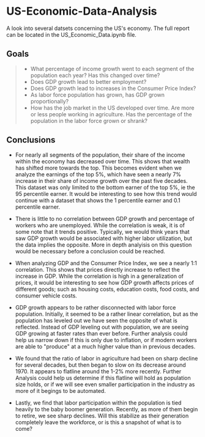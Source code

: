 # US-Economic-Data-Analysis
A look into several datsets concerning the US's economy. The full report can be located in the US_Economic_Data.ipynb file.
## Goals

> * What percentage of income growth went to each segment of the population each year? Has this changed over time?
> * Does GDP growth lead to better employment?
> * Does GDP growth lead to increases in the Consumer Price Index?
> * As labor force population has grown, has GDP grown proportionally?
> * How has the job market in the US developed over time. Are more or less people working in agriculture. Has the percentage of the population in the labor force grown or shrank?





## Conclusions

* For nearly all segments of the population, their share of the income within the economy has decreased over time. This shows that wealth has shifted more towards the top. This becomes evident when we analyze the earnings of the top 5%, which have seen a nearly 7% increase in their share of income growth over the past five decades. This dataset was only limited to the bottom earner of the top 5%, ie the 95 percentile earner. It would be interesting to see how this trend would continue with a dataset that shows the 1 percentile earner and 0.1 percentile earner.

* There is little to no correlation between GDP growth and percentage of workers who are unemployed. While the correlation is weak, it is of some note that it trends positive. Typically, we would think years that saw GDP growth would be associated with higher labor utilization, but the data implies the opposite. More in depth analyisis on this question would be necessary before a conclusion could be reached.

* When analyzing GDP and the Consumer Price Index, we see a nearly 1:1 correlation. This shows that prices directly increase to reflect the increase in GDP. While the correlation is high in a generalization of prices, it would be interesting to see how GDP growth affects prices of different goods; such as housing costs, education costs, food costs, and consumer vehicle costs.

* GDP growth appears to be rather disconnected with labor force population. Initially, it seemed to be a rather linear correlation, but as the population has leveled out we have seen the opposite of what is reflected. Instead of GDP leveling out with population, we are seeing GDP growing at faster rates than ever before. Further analysis could help us narrow down if this is only due to inflation, or if modern workers are able to "produce" at a much higher value than in previous decades.

* We found that the ratio of labor in agriculture had been on sharp decline for several decades, but then began to slow on its decrease around 1970. It appears to flatline around the 1-2% more recently. Further Analysis could help us determine if this flatline will hold as population size holds, or if we will see even smaller participation in the industry as more of it begings to be automated.

* Lastly, we find that labor participation within the population is tied heavily to the baby boomer generation. Recently, as more of them begin to retire, we see sharp declines. Will this stabilize as their generation completely leave the workforce, or is this a snapshot of what is to come?
